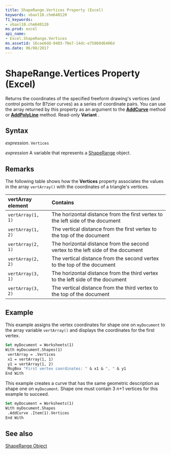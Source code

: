 ```yaml
---
title: ShapeRange.Vertices Property (Excel)
keywords: vbaxl10.chm640120
f1_keywords:
- vbaxl10.chm640120
ms.prod: excel
api_name:
- Excel.ShapeRange.Vertices
ms.assetid: 16cee6dd-9403-70e7-14dc-e75860d6406d
ms.date: 06/08/2017
---
```



# ShapeRange.Vertices Property (Excel)

Returns the coordinates of the specified freeform drawing's vertices (and control points for B?zier curves) as a series of coordinate pairs. You can use the array returned by this property as an argument to the  **[AddCurve](Excel.Shapes.AddCurve.md)** method or **[AddPolyLine](Excel.Shapes.AddPolyline.md)** method. Read-only **Variant** .


## Syntax

 _expression_. `Vertices`

 _expression_ A variable that represents a [ShapeRange](./Excel.ShapeRange.md) object.


## Remarks

The following table shows how the  **Vertices** property associates the values in the array `vertArray()` with the coordinates of a triangle's vertices.



|**vertArray element**|**Contains**|
|:-----|:-----|
| `vertArray(1, 1)`|The horizontal distance from the first vertex to the left side of the document|
| `vertArray(1, 2)`|The vertical distance from the first vertex to the top of the document|
| `vertArray(2, 1)`|The horizontal distance from the second vertex to the left side of the document|
| `vertArray(2, 2)`|The vertical distance from the second vertex to the top of the document|
| `vertArray(3, 1)`|The horizontal distance from the third vertex to the left side of the document|
| `vertArray(3, 2)`|The vertical distance from the third vertex to the top of the document|

## Example

This example assigns the vertex coordinates for shape one on  `myDocument` to the array variable `vertArray()` and displays the coordinates for the first vertex.


```vb
Set myDocument = Worksheets(1) 
With myDocument.Shapes(1) 
 vertArray = .Vertices 
 x1 = vertArray(1, 1) 
 y1 = vertArray(1, 2) 
 MsgBox "First vertex coordinates: " & x1 & ", " & y1 
End With
```

This example creates a curve that has the same geometric description as shape one on  `myDocument`. Shape one must contain 3 _n_+1 vertices for this example to succeed.




```vb
Set myDocument = Worksheets(1) 
With myDocument.Shapes 
 .AddCurve .Item(1).Vertices 
End With
```


## See also


[ShapeRange Object](Excel.ShapeRange.md)

